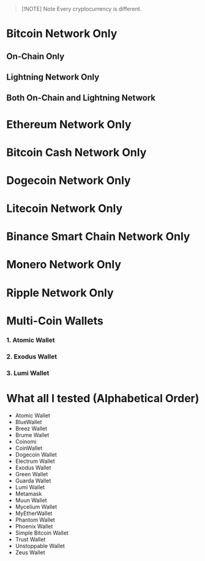 
> [!NOTE] Note
> Every cryptocurrency is different.

# Bitcoin Network Only
## On-Chain Only
## Lightning Network Only
## Both On-Chain and Lightning Network

# Ethereum Network Only
# Bitcoin Cash Network Only
# Dogecoin Network Only
# Litecoin Network Only
# Binance Smart Chain Network Only
# Monero Network Only
# Ripple Network Only
# Multi-Coin Wallets
### 1. Atomic Wallet
### 2. Exodus Wallet
### 3. Lumi Wallet


# What all I tested (Alphabetical Order)
- Atomic Wallet
- BlueWallet
- Breez Wallet
- Brume Wallet
- Coinomi
- CoinWallet
- Dogecoin Wallet
- Electrum Wallet
- Exodus Wallet
- Green Wallet
- Guarda Wallet
- Lumi Wallet
- Metamask
- Muun Wallet
- Mycelium Wallet
- MyEtherWallet
- Phantom Wallet
- Phoenix Wallet
- Simple Bitcoin Wallet
- Trust Wallet
- Unstoppable Wallet
- Zeus Wallet
